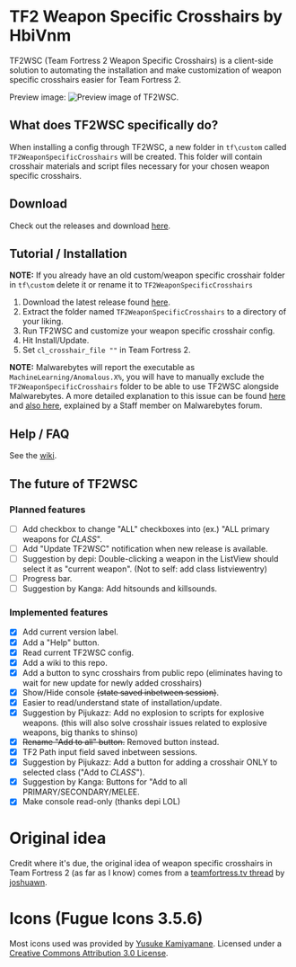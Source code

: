 # TF2 Weapon Specific Crosshairs by HbiVnm
TF2WSC (Team Fortress 2 Weapon Specific Crosshairs) is a client-side solution to automating the installation and make customization of weapon specific crosshairs easier for Team Fortress 2.

Preview image:
![Preview image of TF2WSC.](https://i.imgur.com/VtGxozZ.png)

## What does TF2WSC specifically do?
When installing a config through TF2WSC, a new folder in `tf\custom` called `TF2WeaponSpecificCrosshairs` will be created. This folder will contain crosshair materials and script files necessary for your chosen weapon specific crosshairs.

## Download
Check out the releases and download [here](https://github.com/hbivnm/TF2WeaponSpecificCrosshairs/releases).

## Tutorial / Installation
**NOTE:** If you already have an old custom/weapon specific crosshair folder in `tf\custom` delete it or rename it to `TF2WeaponSpecificCrosshairs`

1. Download the latest release found [here](https://github.com/hbivnm/TF2WeaponSpecificCrosshairs/releases).
2. Extract the folder named `TF2WeaponSpecificCrosshairs` to a directory of your liking.
3. Run TF2WSC and customize your weapon specific crosshair config.
4. Hit Install/Update.
5. Set `cl_crosshair_file ""` in Team Fortress 2.

**NOTE:** Malwarebytes will report the executable as `MachineLearning/Anomalous.X%`, you will have to manually exclude the `TF2WeaponSpecificCrosshairs` folder to be able to use TF2WSC alongside Malwarebytes. A more detailed explanation to this issue can be found [here](https://forums.malwarebytes.com/topic/271784-machinelearninganomalous100-all-my-c-projects/) and [also here](https://forums.malwarebytes.com/topic/238670-machinelearninganomalous-detections-and-explanation/), explained by a Staff member on Malwarebytes forum.

## Help / FAQ
See the [wiki](https://github.com/hbivnm/TF2WeaponSpecificCrosshairs/wiki).

## The future of TF2WSC
### Planned features
- [ ] Add checkbox to change "ALL" checkboxes into (ex.) "ALL primary weapons for _CLASS_".
- [ ] Add "Update TF2WSC" notification when new release is available.
- [ ] Suggestion by depi: Double-clicking a weapon in the ListView should select it as "current weapon". (Not to self: add class listviewentry)
- [ ] Progress bar.
- [ ] Suggestion by Kanga: Add hitsounds and killsounds.

### Implemented features
- [x] Add current version label.
- [x] Add a "Help" button.
- [x] Read current TF2WSC config.
- [x] Add a wiki to this repo.
- [x] Add a button to sync crosshairs from public repo (eliminates having to wait for new update for newly added crosshairs)
- [x] Show/Hide console ~~(state saved inbetween session)~~.
- [x] Easier to read/understand state of installation/update.
- [x] Suggestion by Pijukazz: Add no explosion to scripts for explosive weapons. (this will also solve crosshair issues related to explosive weapons, big thanks to shinso)
- [x] ~~Rename "Add to all" button.~~ Removed button instead.
- [x] TF2 Path input field saved inbetween sessions.
- [x] Suggestion by Pijukazz: Add a button for adding a crosshair ONLY to selected class ("Add to *CLASS*").
- [x] Suggestion by Kanga: Buttons for "Add to all PRIMARY/SECONDARY/MELEE.
- [x] Make console read-only (thanks depi LOL)

# Original idea
Credit where it's due, the original idea of weapon specific crosshairs in Team Fortress 2 (as far as I know) comes from a [teamfortress.tv thread](https://www.teamfortress.tv/30866/guide-weapon-specific-custom-crosshairs) by [joshuawn](https://www.teamfortress.tv/user/joshuawn).

# Icons (Fugue Icons 3.5.6)
Most icons used was provided by [Yusuke Kamiyamane](http://p.yusukekamiyamane.com/). Licensed under a [Creative Commons Attribution 3.0 License](https://creativecommons.org/licenses/by/3.0/).

